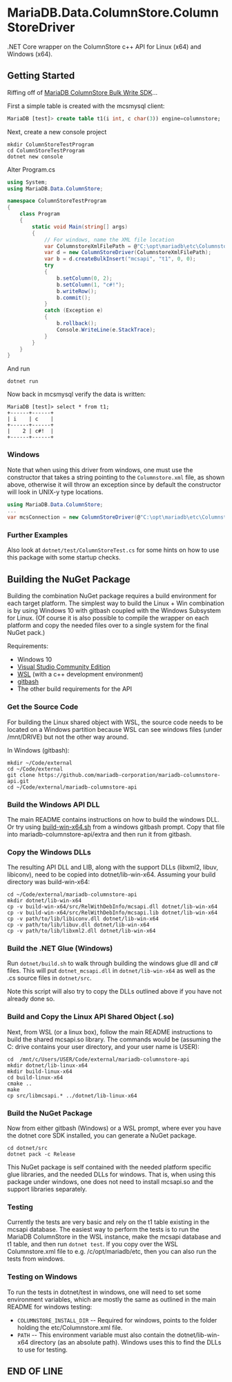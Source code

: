 # MariaDB.Data.ColumnStore.ColumnStoreDriver

.NET Core wrapper on the ColumnStore c++ API for Linux (x64) and Windows (x64).

## Getting Started

Riffing off of [MariaDB ColumnStore Bulk Write SDK](https://mariadb.com/kb/en/library/columnstore-bulk-write-sdk/)...

First a simple table is created with the mcsmysql client:

```sql
MariaDB [test]> create table t1(i int, c char(3)) engine=columnstore;
```

Next, create a new console project

```shell
mkdir ColumnStoreTestProgram
cd ColumnStoreTestProgram
dotnet new console
```

Alter Program.cs

```cs
using System;
using MariaDB.Data.ColumnStore;

namespace ColumnStoreTestProgram
{
    class Program
    {
        static void Main(string[] args)
        {
            // For windows, name the XML file location
            var ColumnstoreXmlFilePath = @"C:\opt\mariadb\etc\Columnstore.xml";
            var d = new ColumnStoreDriver(ColumnstoreXmlFilePath);
            var b = d.createBulkInsert("mcsapi", "t1", 0, 0);
            try
            {
                b.setColumn(0, 2);
                b.setColumn(1, "c#!");
                b.writeRow();
                b.commit();
            }
            catch (Exception e)
            {
                b.rollback();
                Console.WriteLine(e.StackTrace);
            }
        }
    }
}
```

And run

```shell
dotnet run
```

Now back in mcsmysql verify the data is written:

```misc
MariaDB [test]> select * from t1;
+------+------+
| i    | c    |
+------+------+
|    2 | c#!  |
+------+------+
```

### Windows

Note that when using this driver from windows, one must use the constructor that
takes a string pointing to the ```Columnstore.xml``` file, as shown above, otherwise
it will throw an exception since by default the constructor will look in UNIX-y type
locations.

```cs
using MariaDB.Data.ColumnStore;
...
var mcsConnection = new ColumnStoreDriver(@"C:\opt\mariadb\etc\Columnstore.xml");
```

### Further Examples

Also look at ```dotnet/test/ColumnStoreTest.cs``` for some hints on how to use this
package with some startup checks.

## Building the NuGet Package

Building the combination NuGet package requires a build environment for each
target platform. The simplest way to build the Linux + Win combination is by
using Windows 10 with gitbash coupled with the Windows Subsystem for Linux. (Of course
it is also possible to compile the wrapper on each platform and copy the needed
files over to a single system for the final NuGet pack.)

Requirements:

* Windows 10
* [Visual Studio Community Edition](https://visualstudio.microsoft.com/vs/community/)
* [WSL](https://docs.microsoft.com/en-us/windows/wsl/install-win10) (with a c++ development environment)
* [gitbash](https://git-scm.com/downloads)
* The other build requirements for the API

### Get the Source Code

For building the Linux shared object with WSL, the source code needs to be located
on a Windows partition because WSL can see windows files (under /mnt/DRIVE) but
not the other way around.

In Windows (gitbash):

```shell
mkdir ~/Code/external
cd ~/Code/external
git clone https://github.com/mariadb-corporation/mariadb-columnstore-api.git
cd ~/Code/external/mariadb-columnstore-api
```

### Build the Windows API DLL

The main README contains instructions on how to build the windows DLL.
Or try using [build-win-x64.sh](https://gist.github.com/TikiBill/3dc83d90e5337eb168da82c207f077e3)
from a windows gitbash prompt. Copy that file into mariadb-columnstore-api/extra and then run
it from gitbash.

### Copy the Windows DLLs

The resulting API DLL and LIB, along with the support DLLs (libxml2, libuv, libiconv), need to
be copied into dotnet/lib-win-x64. Assuming your build directory was build-win-x64:

```shell
cd ~/Code/external/mariadb-columnstore-api
mkdir dotnet/lib-win-x64
cp -v build-win-x64/src/RelWithDebInfo/mcsapi.dll dotnet/lib-win-x64
cp -v build-win-x64/src/RelWithDebInfo/mcsapi.lib dotnet/lib-win-x64
cp -v path/to/lib/libiconv.dll dotnet/lib-win-x64
cp -v path/to/lib/libuv.dll dotnet/lib-win-x64
cp -v path/to/lib/libxml2.dll dotnet/lib-win-x64
```

### Build the .NET Glue (Windows)

Run ```dotnet/build.sh``` to walk through building the windows glue dll and
c# files. This will put ```dotnet_mcsapi.dll``` in ```dotnet/lib-win-x64``` as
well as the .cs source files in ```dotnet/src```.

Note this script will also try to copy the DLLs outlined above if you have not
already done so.

### Build and Copy the Linux API Shared Object (.so)

Next, from WSL (or a linux box), follow the main README instructions to build
the shared mcsapi.so library. The commands would be (assuming the C: drive
contains your user directory, and your user name is USER):

```shell
cd  /mnt/c/Users/USER/Code/external/mariadb-columnstore-api
mkdir dotnet/lib-linux-x64
mkdir build-linux-x64
cd build-linux-x64
cmake ..
make
cp src/libmcsapi.* ../dotnet/lib-linux-x64
```

### Build the NuGet Package

Now from either gitbash (Windows) or a WSL prompt, where ever you have the dotnet core SDK
installed, you can generate a NuGet package.

```shell
cd dotnet/src
dotnet pack -c Release
```

This NuGet package is self contained with the needed platform specific glue libraries, and
the needed DLLs for windows. That is, when using this package under windows, one does not
need to install mcsapi.so and the support libraries separately.

### Testing

Currently the tests are very basic and rely on the t1 table existing in the mcsapi database.
The easiest way to perform the tests is to run the MariaDB ColumnStore in the WSL instance, make
the mcsapi database and t1 table, and then run ```dotnet test```. If you copy over the
WSL Columnstore.xml file to e.g. /c/opt/mariadb/etc, then you can also run the tests from windows.

### Testing on Windows

To run the tests in dotnet/test in windows, one will need to set some environment variables, which are
mostly the same as outlined in the main README for windows testing:

* ```COLUMNSTORE_INSTALL_DIR``` -- Required for windows, points to the folder holding the etc/Columnstore.xml file.
* ```PATH``` -- This environment variable must also contain the dotnet/lib-win-x64 directory (as an absolute path).
  Windows uses this to find the DLLs to use for testing.

## END OF LINE

[//]: # (cSpell:ignore cmake gitbash mkdir libxml libuv libiconv mcsapi mcsmysql mariadb columnstore libmcsapi nuget .)

